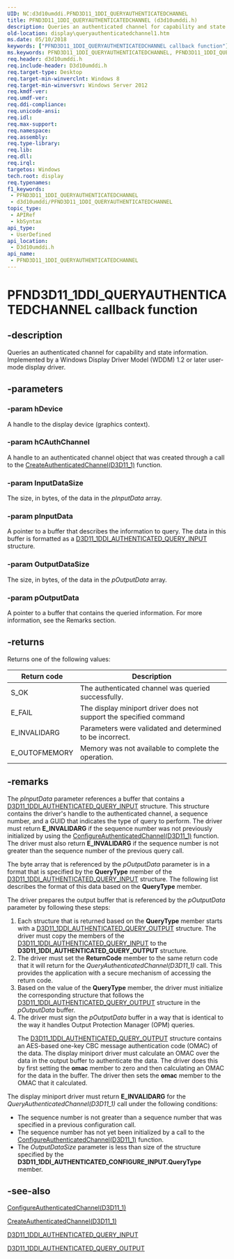```yaml
---
UID: NC:d3d10umddi.PFND3D11_1DDI_QUERYAUTHENTICATEDCHANNEL
title: PFND3D11_1DDI_QUERYAUTHENTICATEDCHANNEL (d3d10umddi.h)
description: Queries an authenticated channel for capability and state information. Implemented by a Windows Display Driver Model (WDDM) 1.2 or later user-mode display driver.
old-location: display\queryauthenticatedchannel1.htm
ms.date: 05/10/2018
keywords: ["PFND3D11_1DDI_QUERYAUTHENTICATEDCHANNEL callback function"]
ms.keywords: PFND3D11_1DDI_QUERYAUTHENTICATEDCHANNEL, PFND3D11_1DDI_QUERYAUTHENTICATEDCHANNEL callback, QueryAuthenticatedChannel, QueryAuthenticatedChannel callback function [Display Devices], d3d10umddi/QueryAuthenticatedChannel, display.pfnqueryauthenticatedchannel1, display.queryauthenticatedchannel1
req.header: d3d10umddi.h
req.include-header: D3d10umddi.h
req.target-type: Desktop
req.target-min-winverclnt: Windows 8
req.target-min-winversvr: Windows Server 2012
req.kmdf-ver: 
req.umdf-ver: 
req.ddi-compliance: 
req.unicode-ansi: 
req.idl: 
req.max-support: 
req.namespace: 
req.assembly: 
req.type-library: 
req.lib: 
req.dll: 
req.irql: 
targetos: Windows
tech.root: display
req.typenames: 
f1_keywords:
 - PFND3D11_1DDI_QUERYAUTHENTICATEDCHANNEL
 - d3d10umddi/PFND3D11_1DDI_QUERYAUTHENTICATEDCHANNEL
topic_type:
 - APIRef
 - kbSyntax
api_type:
 - UserDefined
api_location:
 - D3d10umddi.h
api_name:
 - PFND3D11_1DDI_QUERYAUTHENTICATEDCHANNEL
---
```


# PFND3D11_1DDI_QUERYAUTHENTICATEDCHANNEL callback function


## -description

Queries an authenticated channel for capability and state information. Implemented by a Windows Display Driver Model (WDDM) 1.2 or later user-mode display driver.

## -parameters

### -param hDevice

A handle to the display device (graphics context).

### -param hCAuthChannel

A handle to an authenticated channel object that was created through a call to the <a href="/windows-hardware/drivers/ddi/d3d10umddi/nc-d3d10umddi-pfnd3d11_1ddi_createauthenticatedchannel">CreateAuthenticatedChannel(D3D11_1)</a> function.

### -param InputDataSize

The size, in bytes, of the data in the <i>pInputData</i> array.

### -param pInputData

A pointer to a buffer that describes the information to query. The data in this buffer is formatted as a <a href="/windows-hardware/drivers/ddi/d3d10umddi/ns-d3d10umddi-d3d11_1ddi_authenticated_query_input">D3D11_1DDI_AUTHENTICATED_QUERY_INPUT</a> structure.

### -param OutputDataSize

The size, in bytes, of the data in the <i>pOutputData</i> array.

### -param pOutputData

A pointer to a buffer that contains the queried information. For more information, see the Remarks section.

## -returns

Returns one of the following values:

|Return code|Description|
|--- |--- |
|S_OK|The authenticated channel was queried successfully.|
|E_FAIL|The display miniport driver does not support the specified command|
|E_INVALIDARG|Parameters were validated and determined to be incorrect.|
|E_OUTOFMEMORY|Memory was not available to complete the operation.|

## -remarks

The <i>pInputData</i> parameter references a buffer that contains a <a href="/windows-hardware/drivers/ddi/d3d10umddi/ns-d3d10umddi-d3d11_1ddi_authenticated_query_input">D3D11_1DDI_AUTHENTICATED_QUERY_INPUT</a> structure. This structure contains the driver's handle to the authenticated channel, a sequence number, and a GUID that indicates the type of query to perform.  The driver must return  <b>E_INVALIDARG</b> if the sequence number was not previously initialized by using the <a href="/windows-hardware/drivers/ddi/d3d10umddi/nc-d3d10umddi-pfnd3d11_1ddi_configureauthenticatedchannel">ConfigureAuthenticatedChannel(D3D11_1)</a> function.  The driver must  also return  <b>E_INVALIDARG</b> if the sequence number is not greater than the sequence number of the previous query call.



The byte array that is referenced by the <i>pOutputData</i> parameter is in a format that is specified by the <b>QueryType</b> member of the <a href="/windows-hardware/drivers/ddi/d3d10umddi/ns-d3d10umddi-d3d11_1ddi_authenticated_query_input">D3D11_1DDI_AUTHENTICATED_QUERY_INPUT</a> structure. The following list describes the format of this data based on the <b>QueryType</b> member.



The driver prepares the output buffer that is referenced by the <i>pOutputData</i> parameter by following these steps:

<ol>
<li>
Each structure that is returned based on the <b>QueryType</b> member starts with a <a href="/windows-hardware/drivers/ddi/d3d10umddi/ns-d3d10umddi-d3d11_1ddi_authenticated_query_output">D3D11_1DDI_AUTHENTICATED_QUERY_OUTPUT</a> structure. The driver must copy the members of the <a href="/windows-hardware/drivers/ddi/d3d10umddi/ns-d3d10umddi-d3d11_1ddi_authenticated_query_input">D3D11_1DDI_AUTHENTICATED_QUERY_INPUT</a> to the <b>D3D11_1DDI_AUTHENTICATED_QUERY_OUTPUT</b> structure. 

</li>
<li>
The driver must set the  <b>ReturnCode</b> member to the same return code that it will return for the <i>QueryAuthenticatedChannel(D3D11_1)</i> call. This provides the application with a secure mechanism of accessing the return code. 



</li>
<li>
Based on the value of the <b>QueryType</b> member, the driver must initialize the corresponding structure that follows the <a href="/windows-hardware/drivers/ddi/d3d10umddi/ns-d3d10umddi-d3d11_1ddi_authenticated_query_output">D3D11_1DDI_AUTHENTICATED_QUERY_OUTPUT</a> structure in the <i>pOutputData</i> buffer.

</li>
<li>
The driver must sign the <i>pOutputData</i> buffer in a way that is identical to the way it handles Output Protection Manager (OPM) queries.

The <a href="/windows-hardware/drivers/ddi/d3d10umddi/ns-d3d10umddi-d3d11_1ddi_authenticated_query_output">D3D11_1DDI_AUTHENTICATED_QUERY_OUTPUT</a> structure contains an AES-based one-key CBC message authentication code (OMAC) of the data. The display miniport driver must calculate an OMAC over the data in the output buffer to authenticate the data. The driver does this by first setting the <b>omac</b> member to zero and then calculating an OMAC for the data in the buffer. The driver then sets the <b>omac</b> member to the OMAC that it calculated.

</li>
</ol>
The display miniport driver must return  <b>E_INVALIDARG</b> for the <i>QueryAuthenticatedChannel(D3D11_1)</i> call under the following conditions:

<ul>
<li>
The sequence number is not greater than a sequence number that was specified in a previous configuration call.

</li>
<li>
The sequence number has not yet been initialized by a call to the <a href="/windows-hardware/drivers/ddi/d3d10umddi/nc-d3d10umddi-pfnd3d11_1ddi_configureauthenticatedchannel">ConfigureAuthenticatedChannel(D3D11_1)</a> function.



</li>
<li>
The <i>OutputDataSize</i> parameter is less than size of the structure specified by the  <b>D3D11_1DDI_AUTHENTICATED_CONFIGURE_INPUT.QueryType</b> member.

</li>
</ul>

## -see-also

<a href="/windows-hardware/drivers/ddi/d3d10umddi/nc-d3d10umddi-pfnd3d11_1ddi_configureauthenticatedchannel">ConfigureAuthenticatedChannel(D3D11_1)</a>



<a href="/windows-hardware/drivers/ddi/d3d10umddi/nc-d3d10umddi-pfnd3d11_1ddi_createauthenticatedchannel">CreateAuthenticatedChannel(D3D11_1)</a>



<a href="/windows-hardware/drivers/ddi/d3d10umddi/ns-d3d10umddi-d3d11_1ddi_authenticated_query_input">D3D11_1DDI_AUTHENTICATED_QUERY_INPUT</a>



<a href="/windows-hardware/drivers/ddi/d3d10umddi/ns-d3d10umddi-d3d11_1ddi_authenticated_query_output">D3D11_1DDI_AUTHENTICATED_QUERY_OUTPUT</a>

